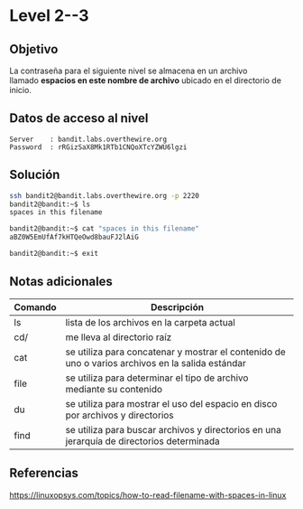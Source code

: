 # Level 2--3

## Objetivo
La contraseña para el siguiente nivel se almacena en un archivo llamado **espacios en este nombre de archivo** ubicado en el directorio de inicio.
## Datos de acceso al nivel
```
Server    : bandit.labs.overthewire.org
Password  : rRGizSaX8Mk1RTb1CNQoXTcYZWU6lgzi

```
## Solución
```bash
ssh bandit2@bandit.labs.overthewire.org -p 2220
bandit2@bandit:~$ ls
spaces in this filename

bandit2@bandit:~$ cat "spaces in this filename"
aBZ0W5EmUfAf7kHTQeOwd8bauFJ2lAiG

bandit2@bandit:~$ exit

```
## Notas adicionales
| Comando | Descripción |
|---------|-------------|
|ls| lista de los archivos en la carpeta actual|
|cd/| me lleva al directorio raíz|
|cat| se utiliza para concatenar y mostrar el contenido de uno o varios archivos en la salida estándar |
|file| se utiliza para determinar el tipo de archivo mediante su contenido |
|du| se utiliza para mostrar el uso del espacio en disco por archivos y directorios  |
|find| se utiliza para buscar archivos y directorios en una jerarquía de directorios determinada   |

## Referencias
https://linuxopsys.com/topics/how-to-read-filename-with-spaces-in-linux